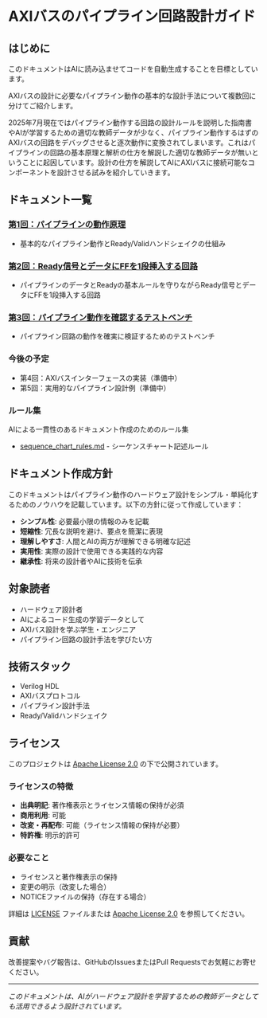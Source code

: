 # AXIバスのパイプライン回路設計ガイド

## はじめに

このドキュメントはAIに読み込ませてコードを自動生成することを目標としています。

AXIバスの設計に必要なパイプライン動作の基本的な設計手法について複数回に分けてご紹介します。

2025年7月現在ではパイプライン動作する回路の設計ルールを説明した指南書やAIが学習するための適切な教師データが少なく、パイプライン動作するはずのAXIバスの回路をデバッグさせると逐次動作に変換されてしまいます。これはパイプラインの回路の基本原理と解析の仕方を解説した適切な教師データが無いということに起因しています。設計の仕方を解説してAIにAXIバスに接続可能なコンポーネントを設計させる試みを紹介していきます。

## ドキュメント一覧

### [第1回：パイプラインの動作原理](pipeline_principles.md)
 - 基本的なパイプライン動作とReady/Validハンドシェイクの仕組み

### [第2回：Ready信号とデータにFFを1段挿入する回路](pipeline_insert.md)
 - パイプラインのデータとReadyの基本ルールを守りながらReady信号とデータにFFを1段挿入する回路

### [第3回：パイプライン動作を確認するテストベンチ](pipeline_testbench.md)
 - パイプライン回路の動作を確実に検証するためのテストベンチ

### 今後の予定
- 第4回：AXIバスインターフェースの実装（準備中）
- 第5回：実用的なパイプライン設計例（準備中）

### ルール集
AIによる一貫性のあるドキュメント作成のためのルール集

- [sequence_chart_rules.md](sequence_chart_rules.md) - シーケンスチャート記述ルール

## ドキュメント作成方針

このドキュメントはパイプライン動作のハードウェア設計をシンプル・単純化するためのノウハウを記載しています。以下の方針に従って作成しています：

- **シンプル性**: 必要最小限の情報のみを記載
- **短縮性**: 冗長な説明を避け、要点を簡潔に表現
- **理解しやすさ**: 人間とAIの両方が理解できる明確な記述
- **実用性**: 実際の設計で使用できる実践的な内容
- **継承性**: 将来の設計者やAIに技術を伝承

## 対象読者

- ハードウェア設計者
- AIによるコード生成の学習データとして
- AXIバス設計を学ぶ学生・エンジニア
- パイプライン回路の設計手法を学びたい方

## 技術スタック

- Verilog HDL
- AXIバスプロトコル
- パイプライン設計手法
- Ready/Validハンドシェイク

## ライセンス

このプロジェクトは [Apache License 2.0](LICENSE) の下で公開されています。

### ライセンスの特徴
- **出典明記**: 著作権表示とライセンス情報の保持が必須
- **商用利用**: 可能
- **改変・再配布**: 可能（ライセンス情報の保持が必要）
- **特許権**: 明示的許可

### 必要なこと
- ライセンスと著作権表示の保持
- 変更の明示（改変した場合）
- NOTICEファイルの保持（存在する場合）

詳細は [LICENSE](LICENSE) ファイルまたは [Apache License 2.0](https://www.apache.org/licenses/LICENSE-2.0) を参照してください。

## 貢献

改善提案やバグ報告は、GitHubのIssuesまたはPull Requestsでお気軽にお寄せください。

---

*このドキュメントは、AIがハードウェア設計を学習するための教師データとしても活用できるよう設計されています。*

